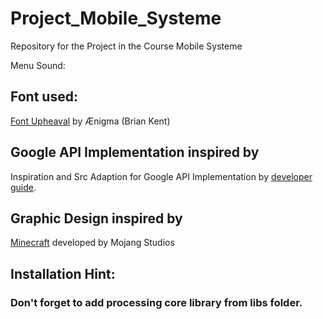 # Project_Mobile_Systeme
Repository for the Project in the Course Mobile Systeme

Menu Sound:


## Font used:
[Font Upheaval](https://www.dafont.com/de/font-comment.php?file=upheaval&fpp=200&l[]=10&l[]=1&text=Highest+Score%3A+9) by Ænigma (Brian Kent)


## Google API Implementation inspired by
Inspiration and Src Adaption for Google API Implementation by 
[developer guide](https://developers.google.com/games/services/android/quickstart).


## Graphic Design inspired by
[Minecraft](https://www.minecraft.net/de-de) developed by Mojang Studios

## Installation Hint:
### Don't forget to add processing core library from libs folder.

